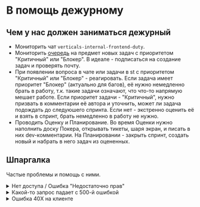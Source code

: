 # В помощь дежурному
## Чем у нас должен заниматься дежурный

* Мониторить чат `verticals-internal-frontend-duty`.
* Мониторить [очередь](https://st.yandex-team.ru/VSIF) на предмет новых задач с приоритетом "Критичный" или "Блокер". 
В идеале - подписаться на создание задач и проверять почту.
* При появлении вопроса в чате или задачи в st с приоритетом "Критичный" или "Блокер" - реагировать. 
Если задача имеет приоритет "Блокер" (актуально для багов), её нужно немедленно брать в работу, т.к.
такие задачи означают, что что-то напрямую мешает работе. Если приоритет задачи - "Критичный", нужно призвать
в комментарии её автора и уточнить, может ли задача подождать до следуюшего спринта. Если нет - экстренно оценить её
и взять в спринт, брать немедленно в работу не нужно.
* Проводить Оценку и Планирование. Во время Оценки нужно наполнить доску Покера, открывать тикеты, шаря экран, 
и писать в них dev-комментарии. На Планировании - закрыть спринт, создать новый и набрать в него задач из оцененных. 

## Шпаргалка 
Частые проблемы и помощь с ними.

<details><summary>Нет доступа / Ошибка "Недостаточно прав"</summary> 

1. Посмотреть (в коде), какие права проверяются в указанном пользователем месте. Если это запрос (ручка), 
то проверка в мидлваре `check`, если проблема на клиенте (элемент неактивен), то нужно смотреть использования
хелпера `internal-core/client/utils/can`.
2. Найти в [Админке](https://admin.vertis.yandex-team.ru/idm) по логину пользователя, который пришёл с проблемой. 
Посмотреть, какие у него есть пользовательские группы (роли). Зачастую эта роль - одна (например, "Модерация -> Авто.ру").
3. Задать вопрос, нужен ли этот доступ всем с такой ролью (всем модераторам Авто.ру) и предложить добавить её всем.
    * Если ответ "да", то нужно включить нужные доступы в манифест `user-groups.json`, в нужную роль. Перед этим или попросить
      пользователя завести тикет на добавление доступа, либо сделать его самому ([пример](https://st.yandex-team.ru/VSIF-2145)).
    * Если ответ "нет", то скинуть ссылку на запрос роли в IDM. Например, [так](https://nda.ya.ru/t/k4e0pFJl4isN6j). 
      Можно лишний раз напомнить, что точечные роли могут ломаться, и лучше работать с пользовательскими группами.
</details>

<details><summary>Какой-то запрос падает с 500-й ошибкой</summary> 

1. Попросить нажать в "жучка" и описать проблему. С этого стоит начинать всегда, т.к. с тикетом работать удобнее во всех отношениях.
2. Найти либо по `requestId` (если его сразу предоставили, либо по временному диапазону лог ошибки). 
Искать без `requestId` можно, например, [так](https://grafana.vertis.yandex-team.ru/s/t/2Q2nvUIa4isQiS).  
    * Если в тексте ошибки есть что-то осмысленное (например, "complaint already exists"), просто написать об этом 
      в комментарий в задаче, призвав автора и предложив уточнить у бэкенда, нормальное ли это поведение.
    * Если ошибка говорит о неверных параметрах запроса или просто непонятна, посмотреть, всё ли в payload-е запроса
      соответствует [схеме или Сваггеру](./work-on-task.md#как-найти-swagger-или-схему-запроса).
      * Если да, нужно идти к [бэкенду](./work-on-task.md#куда-писать-с-проблемами-с-бэкендом).
      * Если нет, нужно пофиксить баг и открыть ПР.
</details>

<details><summary>Ошибка 40X на клиенте</summary> 

Такое бывает, когда падает код клиентских компонентов и ошибка всплывает до `ErrorBoundary`.

1. Попросить нажать в "жучка" и описать проблему.
2. Попробовать воспроизвести проблему - открыть проблемную страницу, выполнить шаги в задаче.
    * Если получилось, нужно пофиксить баг и открыть ПР.
    * Если не получилось, можно написать в личку автору задачи и разобраться в индивидуальном порядке.
</details>
